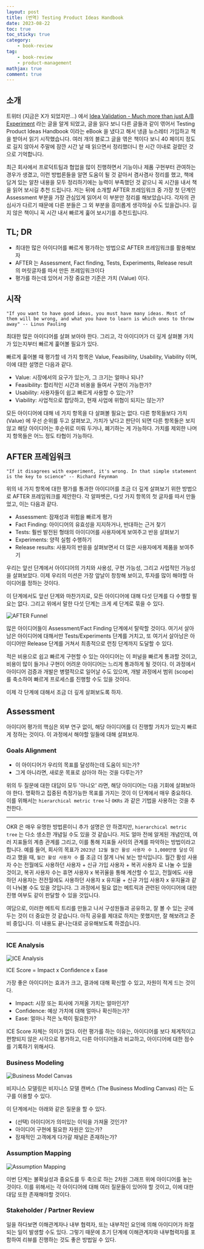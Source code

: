 ```yaml
---
layout: post
title: (번역) Testing Product Ideas Handbook
date: 2023-08-22
toc: true
toc_sticky: true
category: 
    - book-review
tag:
    - book-review
    - product-management
mathjax: true
comment: true
---
```


## 소개

트위터 (지금은 X가 되었지만...) 에서 [Idea Validation - Much more than just A/B Experiment](https://itamargilad.com/idea-validation-much-more-than-just-a-b-experiments/) 라는 글을 알게 되었고, 글을 읽다 보니 다른 글들과 같이 엮어서 Testing Product Ideas Handbook 이라는 eBook 을 냈다고 해서 냉큼 뉴스레터 가입하고 책을 받아서 읽기 시작했습니다. 여러 개의 블로그 글을 엮은 책이다 보니 40 페이지 정도로 길지 않아서 주말에 잠깐 시간 날 때 읽으면서 정리했더니 한 시간 이내로 걸렸던 것으로 기억합니다.

최근 회사에서 프로덕트팀과 협업을 많이 진행하면서 기능이나 제품 구현부터 관여하는 경우가 생겼고, 이런 방법론들을 알면 도움이 될 것 같아서 겸사겸사 정리를 했고, 책에 담겨 있는 알찬 내용을 모두 정리하기에는 능력이 부족했던 것 같으니 꼭 시간을 내서 책을 읽어 보시길 추천 드립니다. 저는 뒤에 소개할 AFTER 프레임워크 중 가장 첫 단계인 Assessment 부분을 가장 관심있게 읽어서 이 부분만 정리를 해보았습니다. 각자의 관심사가 다르기 때문에 다른 분들은 그 외 부분을 흥미롭게 생각하실 수도 있을겁니다. 길지 않은 책이니 꼭 시간 내서 빠르게 훑어 보시기를 추천드립니다.

## TL; DR

- 최대한 많은 아이디어를 빠르게 평가하는 방법으로 AFTER 프레임워크를 활용해보자
- AFTER 는 Assessment, Fact finding, Tests, Experiments, Release result 의 머릿글자를 따서 만든 프레임워크이다
- 평가를 하는데 있어서 가장 중요한 기준은 가치 (Value) 이다.

## 시작

`"If you want to have good ideas, you must have many ideas. Most of them will be wrong, and what you have to learn is which ones to throw away" -- Linus Pauling`

최대한 많은 아이디어를 살펴 보아야 한다. 그리고, 각 아이디어가 더 깊게 살펴볼 가치가 있는지부터 빠르게 훑어볼 필요가 있다.

빠르게 훑어볼 때 평가할 네 가지 항목은 Value, Feasibility, Usability, Viability 이며, 이에 대한 설명은 다음과 같다.

- Value: 시장에서의 요구가 있는가, 그 크기는 얼마나 되나?
- Feasibility: 합리적인 시간과 비용을 들여서 구현이 가능한가?
- Usability: 사용자들이 쉽고 빠르게 사용할 수 있는가?
- Viability: 사업적으로 합당하고, 현재 사업에 위협이 되지는 않는가?

모든 아이디어에 대해 네 가지 항목을 다 살펴볼 필요는 없다. 다른 항목들보다 가치(Value) 에 우선 순위를 두고 살펴보고, 가치가 낮다고 판단이 되면 다른 항목들은 보지 않고 해당 아이디어는 후순위로 미뤄 두거나, 폐기하는 게 가능하다. 가치를 제외한 나머지 항목들은 어느 정도 타협이 가능하다.

## AFTER 프레임워크

`"If it disagrees with experiment, it's wrong. In that simple statement is the key to science" -- Richard Feynman`

위의 네 가지 항목에 대한 평가를 통과한 아이디어를 조금 더 깊게 살펴보기 위한 방법으로 AFTER 프레임워크를 제안한다. 각 알파벳은, 다섯 가지 항목의 첫 글자를 따서 만들었고, 이는 다음과 같다.

- Assessment: 잠재성과 위험을 빠르게 평가
- Fact Finding: 아이디어의 유효성을 지지하거나, 반대하는 근거 찾기
- Tests: 훨씬 발전된 형태의 아이디어를 사용자에게 보여주고 반응 살펴보기
- Experiments: 양적 실험 수행하기
- Release results: 사용자의 반응을 살펴보면서 더 많은 사용자에게 제품을 보여주기

우리는 앞선 단계에서 아이디어의 가치와 사용성, 구현 가능성, 그리고 사업적인 가능성을 살펴보았다. 이제 우리의 미션은 가장 앞날이 창창해 보이고, 투자를 많이 해야할 아이디어를 정하는 것이다.

이 단계에서도 앞선 단계와 마찬가지로, 모든 아이디어에 대해 다섯 단계를 다 수행할 필요는 없다. 그리고 위에서 말한 다섯 단계는 크게 세 단계로 묶을 수 있다.

![AFTER Funnel](https://itamargilad.com/wp-content/uploads/2021/05/Screenshot-2021-05-23-at-11.53.08-1024x573.png)

많은 아이디어들이 Assessment/Fact Finding 단계에서 탈락할 것이다. 여기서 살아남은 아이디어에 대해서만 Tests/Experiments 단계를 거치고, 또 여기서 살아남은 아이디어만 Release 단계를 거쳐서 최종적으로 런칭 단계까지 도달할 수 있다.

적은 비용으로 쉽고 빠르게 구현할 수 있는 아이디어는 이 퍼널을 빠르게 통과할 것이고, 비용이 많이 들거나 구현이 어려운 아이디어는 느리게 통과하게 될 것이다. 이 과정에서 아이디어 검증과 개발은 병렬적으로 일어날 수도 있으며, 개발 과정에서 범위 (scope)를 축소하여 빠르게 프로세스를 진행할 수도 있을 것이다.

이제 각 단계에 대해서 조금 더 깊게 살펴보도록 하자.

## Assessment

아이디어 평가의 핵심은 외부 연구 없이, 해당 아이디어를 더 진행할 가치가 있는지 빠르게 정하는 것이다. 이 과정에서 해야할 일들에 대해 살펴보자.

### Goals Alignment

- 이 아이디어가 우리의 목표를 달성하는데 도움이 되는가?
- 그게 아니라면, 새로운 목표로 삼아야 하는 것을 다루는가?

위의 두 질문에 대한 대답이 모두 '아니오' 라면, 해당 아이디어는 다음 기회에 살펴보아야 한다. 명확하고 집중된 측정가능한 목표를 가지는 것이 이 단계에서 매우 중요하다. 이를 위해서는 `hierarchical metric tree` 나 `OKRs` 과 같은 기법을 사용하는 것을 추천한다.

---

OKR 은 매우 유명한 방법론이니 추가 설명은 안 하겠지만, `hierarchical metric tree` 는 다소 생소한 개념일 수도 있을 것 같습니다. 저도 얼마 전에 알게된 개념인데, 여러 지표들의 계층 관계를 그리고, 이를 통해 지표들 사이의 관계를 파악하는 방법이라고 합니다. 예를 들어, 회사의 목표가 `2023년 12월 월간 활성 사용자 수 1,000만명 달성` 이라고 했을 때, `월간 활성 사용자 수` 를 조금 더 잘게 나눠 보는 방식입니다. 월간 활성 사용자 수는 전월에도 사용하던 사용자 + 신규 가입 사용자 + 복귀 사용자 로 나눌 수 있을 것이고, 복귀 사용자 수는 휴면 사용자 x 복귀율을 통해 계산할 수 있고, 전월에도 사용하던 사용자는 전전월에도 사용하던 사용자 x 유지율 + 신규 가입 사용자 x 유지율과 같이 나눠볼 수도 있을 것입니다. 그 과정에서 필요 없는 메트릭과 관련된 아이디어에 대한 진행 여부도 같이 판달할 수 있을 것입니다.

여담으로, 이러한 메트릭 트리를 만들고 나서 구성원들과 공유하고, 잘 볼 수 있는 곳에 두는 것이 더 중요한 것 같습니다. 아직 공유를 제대로 하지는 못했지만, 잘 해보려고 준비 중입니다. 이 내용도 끝나는대로 공유해보도록 하겠습니다.

---

### ICE Analysis

![ICE Analysis](https://itamargilad.com/wp-content/uploads/2021/12/Idea-Bank-1024x427.jpg)

ICE Score = Impact x Confidence x Ease

가장 좋은 아이디어는 효과가 크고, 결과에 대해 확신할 수 있고, 자원이 적게 드는 것이다.

- Impact: 시장 또는 회사에 가져올 가치는 얼마인가?
- Confidence: 예상 가치에 대해 얼마나 확신하는가?
- Ease: 얼마나 적은 노력이 필요한가?

ICE Score 자체는 의미가 없다. 이런 평가를 하는 이유는, 아이디어를 보다 체계적이고 편향되지 않은 시각으로 평가하고, 다른 아이디어들과 비교하고, 아이디어에 대한 점수를 기록하기 위해서다.

### Business Modeling

![Business Model Canvas](https://upload.wikimedia.org/wikipedia/commons/thumb/1/10/Business_Model_Canvas.png/2560px-Business_Model_Canvas.png)

비지니스 모델링은 비지니스 모델 캔버스 (The Business Modling Canvas) 라는 도구를 이용할 수 있다.

이 단계에서는 아래와 같은 질문을 할 수 있다.

- (선택) 아이디어가 의미있는 이익을 가져올 것인가?
- 아이디어 구현에 필요한 자원은 있는가?
- 잠재적인 고객에게 다가갈 채널은 존재하는가?

### Assumption Mapping

![Assumption Mapping](https://www.product-frameworks.com/images/assumption_mapping.png)

이번 단계는 불확실성과 중요도를 두 축으로 하는 2차원 그래프 위에 아이디어를 놓는 것이다. 이를 위해서는 각 아이디어에 대해 여러 질문들이 있어야 할 것이고, 이에 대한 대답 또한 존재해야할 것이다.

### Stakeholder / Partner Review

일을 하다보면 이해관계자나 내부 협력자, 또는 내부적인 요인에 의해 아이디어가 좌절되는 일이 발생할 수도 있다. 그렇기 때문에 초기 단계에 이해관계자와 내부협력자를 포함하여 리뷰를 진행하는 것도 좋은 방법일 수 있다.
